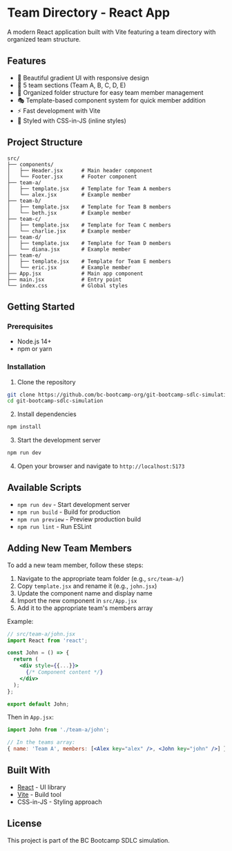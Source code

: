 # Team Directory - React App

A modern React application built with Vite featuring a team directory with organized team structure.

## Features

- 🎨 Beautiful gradient UI with responsive design
- 👥 5 team sections (Team A, B, C, D, E)
- 📁 Organized folder structure for easy team member management
- 🎭 Template-based component system for quick member addition
- ⚡ Fast development with Vite
- 💅 Styled with CSS-in-JS (inline styles)

## Project Structure

```
src/
├── components/
│   ├── Header.jsx      # Main header component
│   └── Footer.jsx      # Footer component
├── team-a/
│   ├── template.jsx    # Template for Team A members
│   └── alex.jsx        # Example member
├── team-b/
│   ├── template.jsx    # Template for Team B members
│   └── beth.jsx        # Example member
├── team-c/
│   ├── template.jsx    # Template for Team C members
│   └── charlie.jsx     # Example member
├── team-d/
│   ├── template.jsx    # Template for Team D members
│   └── diana.jsx       # Example member
├── team-e/
│   ├── template.jsx    # Template for Team E members
│   └── eric.jsx        # Example member
├── App.jsx             # Main app component
├── main.jsx            # Entry point
└── index.css           # Global styles
```

## Getting Started

### Prerequisites

- Node.js 14+ 
- npm or yarn

### Installation

1. Clone the repository
```bash
git clone https://github.com/bc-bootcamp-org/git-bootcamp-sdlc-simulation.git
cd git-bootcamp-sdlc-simulation
```

2. Install dependencies
```bash
npm install
```

3. Start the development server
```bash
npm run dev
```

4. Open your browser and navigate to `http://localhost:5173`

## Available Scripts

- `npm run dev` - Start development server
- `npm run build` - Build for production
- `npm run preview` - Preview production build
- `npm run lint` - Run ESLint

## Adding New Team Members

To add a new team member, follow these steps:

1. Navigate to the appropriate team folder (e.g., `src/team-a/`)
2. Copy `template.jsx` and rename it (e.g., `john.jsx`)
3. Update the component name and display name
4. Import the new component in `src/App.jsx`
5. Add it to the appropriate team's members array

Example:
```jsx
// src/team-a/john.jsx
import React from 'react';

const John = () => {
  return (
    <div style={{...}}>
      {/* Component content */}
    </div>
  );
};

export default John;
```

Then in `App.jsx`:
```jsx
import John from './team-a/john';

// In the teams array:
{ name: 'Team A', members: [<Alex key="alex" />, <John key="john" />] }
```

## Built With

- [React](https://react.dev/) - UI library
- [Vite](https://vite.dev/) - Build tool
- CSS-in-JS - Styling approach

## License

This project is part of the BC Bootcamp SDLC simulation.

